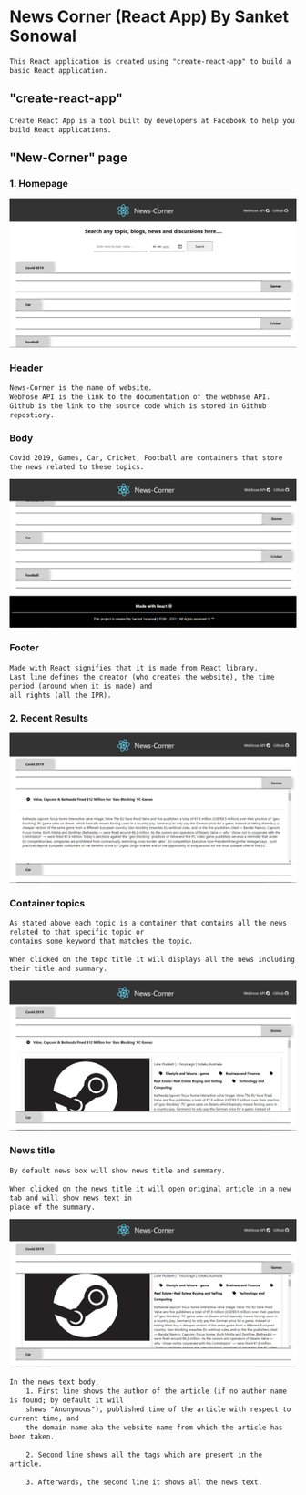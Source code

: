 # News Corner (React App) By Sanket Sonowal

    This React application is created using "create-react-app" to build a basic React application.

## "create-react-app"

    Create React App is a tool built by developers at Facebook to help you build React applications.

## "New-Corner" page

### 1. Homepage

![Homepage](https://github.com/KomeOn/news-corner/blob/e1785ebc51d6de45b839cb75b685463b20197d6a/pictures/Homepage1.png)

### Header

    News-Corner is the name of website.
    Webhose API is the link to the documentation of the webhose API.
    Github is the link to the source code which is stored in Github repostiory.

### Body

    Covid 2019, Games, Car, Cricket, Football are containers that store the news related to these topics.

![Homepage](https://github.com/KomeOn/news-corner/blob/e1785ebc51d6de45b839cb75b685463b20197d6a/pictures/Homepage2.png)

### Footer

    Made with React signifies that it is made from React library.
    Last line defines the creator (who creates the website), the time period (around when it is made) and 
    all rights (all the IPR).

### 2. Recent Results

![Recent](https://github.com/KomeOn/news-corner/blob/e1785ebc51d6de45b839cb75b685463b20197d6a/pictures/Recent1.png)

### Container topics

    As stated above each topic is a container that contains all the news related to that specific topic or 
    contains some keyword that matches the topic.
    
    When clicked on the topc title it will displays all the news including their title and summary.

![Recent](https://github.com/KomeOn/news-corner/blob/e1785ebc51d6de45b839cb75b685463b20197d6a/pictures/Recent2.png)

### News title

    By default news box will show news title and summary.

    When clicked on the news title it will open original article in a new tab and will show news text in
    place of the summary.

![Recent](https://github.com/KomeOn/news-corner/blob/e1785ebc51d6de45b839cb75b685463b20197d6a/pictures/Recent3.png)

    In the news text body, 
        1. First line shows the author of the article (if no author name is found; by default it will 
        shows "Anonymous"), published time of the article with respect to current time, and 
        the domain name aka the website name from which the article has been taken.

        2. Second line shows all the tags which are present in the article.

        3. Afterwards, the second line it shows all the news text.

